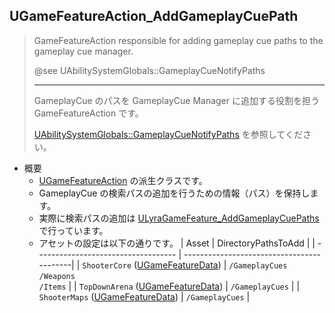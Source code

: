 ## UGameFeatureAction_AddGameplayCuePath

> GameFeatureAction responsible for adding gameplay cue paths to the gameplay cue manager.  
>  
> @see UAbilitySystemGlobals::GameplayCueNotifyPaths  
>  
> ----
> GameplayCue のパスを GameplayCue Manager に追加する役割を担う GameFeatureAction です。  
>  
> [UAbilitySystemGlobals::GameplayCueNotifyPaths] を参照してください。 

* 概要
	* [UGameFeatureAction] の派生クラスです。
	* GameplayCue の検索パスの追加を行うための情報（パス）を保持します。
	* 実際に検索パスの追加は [ULyraGameFeature_AddGameplayCuePaths] で行っています。
	* アセットの設定は以下の通りです。
		| Asset                               | DirectoryPathsToAdd                       |
		| ----------------------------------- | ------------------------------------------|
		| `ShooterCore` ([UGameFeatureData])  | `/GameplayCues`<br>`/Weapons`<br>`/Items` |
		| `TopDownArena` ([UGameFeatureData]) | `/GameplayCues`                           |
		| `ShooterMaps` ([UGameFeatureData])  | `/GameplayCues`                           |



<!--- ページ内のリンク --->

<!--- 自前の画像へのリンク --->

<!--- generated --->
[ULyraGameFeature_AddGameplayCuePaths]: ../../Lyra/GameFeature/ULyraGameFeature_AddGameplayCuePaths.md#ulyragamefeature_addgameplaycuepaths
[UGameFeatureAction]: ../../UE/GameFeature/UGameFeatureAction.md#ugamefeatureaction
[UGameFeatureData]: ../../UE/GameFeature/UGameFeatureData.md#ugamefeaturedata
[UAbilitySystemGlobals::GameplayCueNotifyPaths]: ../../UE/GameplayAbility/UAbilitySystemGlobals.md#uabilitysystemglobalsgameplaycuenotifypaths
